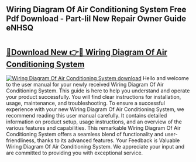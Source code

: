## Wiring Diagram Of Air Conditioning System Free Pdf Download - Part-liI New Repair Owner Guide eNHSQ

# <h2><a href="http://dfrpe8.blite.top/?on=Wiring+Diagram+Of+Air+Conditioning+System">🔗Download New 👉🔴 Wiring Diagram Of Air Conditioning System</a></h2>

[![Wiring Diagram Of Air Conditioning System download](https://i.imgur.com/lujVjoI.png)](http://dfrpe8.blite.top/?on=Wiring+Diagram+Of+Air+Conditioning+System)
Hello and welcome to the user manual for your newly received Wiring Diagram Of Air Conditioning System. This guide is here to help you understand and operate your product successfully. You will find clear instructions for installation, usage, maintenance, and troubleshooting. To ensure a successful experience with your new Wiring Diagram Of Air Conditioning System, we recommend reading this user manual carefully. It contains detailed information on product setup, usage instructions, and an overview of the various features and capabilities. This remarkable Wiring Diagram Of Air Conditioning System offers a seamless blend of functionality and user-friendliness, thanks to its advanced features. Your Feedback is Valuable Wiring Diagram Of Air Conditioning System. We appreciate your input and are committed to providing you with exceptional service.
